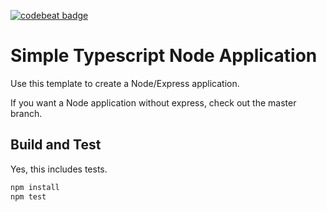 [![codebeat badge](https://codebeat.co/badges/9395612a-da6f-480e-b008-e36732379316)](https://codebeat.co/projects/github-com-mchirico-node-starter-express)

# Simple Typescript Node Application

Use this template to create a Node/Express application.

If you want a Node application without express, check out the master branch.


## Build and Test

Yes, this includes tests.

```bash
npm install
npm test
```




